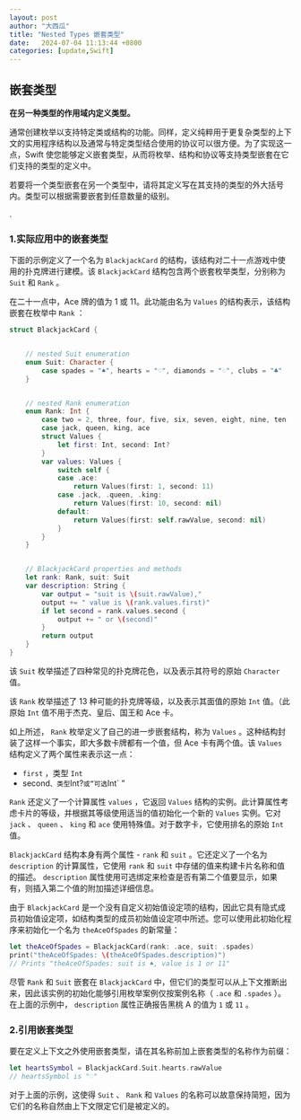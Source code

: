 ```yaml
---
layout: post
author: "大西瓜"
title: "Nested Types 嵌套类型"
date:   2024-07-04 11:13:44 +0800
categories: [update,Swift] 
---
```






## 嵌套类型

**在另一种类型的作用域内定义类型。**

通常创建枚举以支持特定类或结构的功能。同样，定义纯粹用于更复杂类型的上下文的实用程序结构以及通常与特定类型结合使用的协议可以很方便。为了实现这一点，Swift 使您能够定义嵌套类型，从而将枚举、结构和协议等支持类型嵌套在它们支持的类型的定义中。

若要将一个类型嵌套在另一个类型中，请将其定义写在其支持的类型的外大括号内。类型可以根据需要嵌套到任意数量的级别。

.

### 1.实际应用中的嵌套类型

下面的示例定义了一个名为 `BlackjackCard` 的结构，该结构对二十一点游戏中使用的扑克牌进行建模。该 `BlackjackCard` 结构包含两个嵌套枚举类型，分别称为 `Suit` 和 `Rank` 。

在二十一点中，Ace 牌的值为 1 或 11。此功能由名为 `Values` 的结构表示，该结构嵌套在枚举中 `Rank` ：

```swift
struct BlackjackCard {


    // nested Suit enumeration
    enum Suit: Character {
        case spades = "♠", hearts = "♡", diamonds = "♢", clubs = "♣"
    }


    // nested Rank enumeration
    enum Rank: Int {
        case two = 2, three, four, five, six, seven, eight, nine, ten
        case jack, queen, king, ace
        struct Values {
            let first: Int, second: Int?
        }
        var values: Values {
            switch self {
            case .ace:
                return Values(first: 1, second: 11)
            case .jack, .queen, .king:
                return Values(first: 10, second: nil)
            default:
                return Values(first: self.rawValue, second: nil)
            }
        }
    }


    // BlackjackCard properties and methods
    let rank: Rank, suit: Suit
    var description: String {
        var output = "suit is \(suit.rawValue),"
        output += " value is \(rank.values.first)"
        if let second = rank.values.second {
            output += " or \(second)"
        }
        return output
    }
}
```

该 `Suit` 枚举描述了四种常见的扑克牌花色，以及表示其符号的原始 `Character` 值。

该 `Rank` 枚举描述了 13 种可能的扑克牌等级，以及表示其面值的原始 `Int` 值。（此原始 `Int` 值不用于杰克、皇后、国王和 Ace 卡。

如上所述， `Rank` 枚举定义了自己的进一步嵌套结构，称为 `Values` 。这种结构封装了这样一个事实，即大多数卡牌都有一个值，但 Ace 卡有两个值。该 `Values` 结构定义了两个属性来表示这一点：

- `first` ，类型 `Int`
- second` 、类型 `Int?` 或“可选 `Int` ”

`Rank` 还定义了一个计算属性 `values` ，它返回 `Values` 结构的实例。此计算属性考虑卡片的等级，并根据其等级使用适当的值初始化一个新的 `Values` 实例。它对 `jack` 、 `queen` 、 `king` 和 `ace` 使用特殊值。对于数字卡，它使用排名的原始 `Int` 值。

`BlackjackCard` 结构本身有两个属性 - `rank` 和 `suit` 。它还定义了一个名为 `description` 的计算属性，它使用 `rank` 和 `suit` 中存储的值来构建卡片名称和值的描述。 `description` 属性使用可选绑定来检查是否有第二个值要显示，如果有，则插入第二个值的附加描述详细信息。

由于 `BlackjackCard` 是一个没有自定义初始值设定项的结构，因此它具有隐式成员初始值设定项，如结构类型的成员初始值设定项中所述。您可以使用此初始化程序来初始化一个名为 `theAceOfSpades` 的新常量：

```swift
let theAceOfSpades = BlackjackCard(rank: .ace, suit: .spades)
print("theAceOfSpades: \(theAceOfSpades.description)")
// Prints "theAceOfSpades: suit is ♠, value is 1 or 11"
```

尽管 `Rank` 和 `Suit` 嵌套在 `BlackjackCard` 中，但它们的类型可以从上下文推断出来，因此该实例的初始化能够引用枚举案例仅按案例名称（ `.ace` 和 `.spades` ）。在上面的示例中， `description` 属性正确报告黑桃 A 的值为 `1` 或 `11` 。





### 2.引用嵌套类型

要在定义上下文之外使用嵌套类型，请在其名称前加上嵌套类型的名称作为前缀：

```swift
let heartsSymbol = BlackjackCard.Suit.hearts.rawValue
// heartsSymbol is "♡"
```

对于上面的示例，这使得 `Suit` 、 `Rank` 和 `Values` 的名称可以故意保持简短，因为它们的名称自然由上下文限定它们是被定义的。

